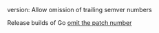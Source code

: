 version: Allow omission of trailing semver numbers

Release builds of Go
[omit the patch number](https://golang.org/pkg/runtime/#Version)
